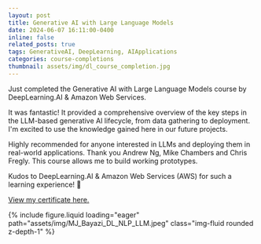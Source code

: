 ```yaml
---
layout: post
title: Generative AI with Large Language Models
date: 2024-06-07 16:11:00-0400
inline: false
related_posts: true
tags: GenerativeAI, DeepLearning, AIApplications
categories: course-completions
thumbnail: assets/img/dl_course_completion.jpg
---
```


Just completed the Generative AI with Large Language Models course by DeepLearning.AI & Amazon Web Services.

It was fantastic! It provided a comprehensive overview of the key steps in the LLM-based generative AI lifecycle, from data gathering to deployment. I'm excited to use the knowledge gained here in our future projects.

Highly recommended for anyone interested in LLMs and deploying them in real-world applications. Thank you Andrew Ng, Mike Chambers and Chris Fregly. This course allows me to build working prototypes.

Kudos to DeepLearning.AI & Amazon Web Services (AWS) for such a learning experience! 🌟

[View my certificate here.](https://www.coursera.org/account/accomplishments/verify/D4L9LG3RBPY7?utm_source=ln&utm_medium=certificate&utm_content=cert_image&utm_campaign=sharing_cta&utm_product=course)

<div class="row mt-3">
    <div class="col-sm mt-3 mt-md-0">
        {% include figure.liquid loading="eager" path="assets/img/MJ_Bayazi_DL_NLP_LLM.jpeg" class="img-fluid rounded z-depth-1" %}
    </div>
</div>
